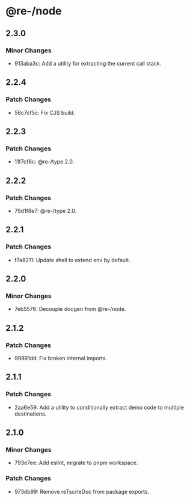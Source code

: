 # @re-/node

## 2.3.0

### Minor Changes

-   913aba3c: Add a utility for extracting the current call stack.

## 2.2.4

### Patch Changes

-   56c7cf5c: Fix CJS build.

## 2.2.3

### Patch Changes

-   11f7cf6c: @re-/type 2.0.

## 2.2.2

### Patch Changes

-   79d1f8e7: @re-/type 2.0.

## 2.2.1

### Patch Changes

-   f7a8211: Update shell to extend env by default.

## 2.2.0

### Minor Changes

-   7eb5576: Decouple docgen from @re-/node.

## 2.1.2

### Patch Changes

-   99891dd: Fix broken internal imports.

## 2.1.1

### Patch Changes

-   2aa6e59: Add a utility to conditionally extract demo code to multiple destinations.

## 2.1.0

### Minor Changes

-   793e7ee: Add eslint, migrate to pnpm workspace.

### Patch Changes

-   973db99: Remove reTsc/reDoc from package exports.
